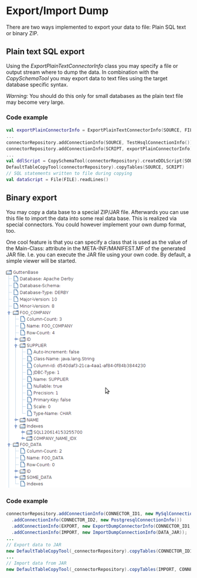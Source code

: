 # Export/Import Dump

There are two ways implemented to export your data to file: Plain SQL text or binary ZIP.

## Plain text SQL export

Using the _ExportPlainTextConnectorInfo_ class you may specify a file or output stream where to dump the data. In combination
with the _CopySchemaTool_ you may export data to text files using the target database specific syntax.

*Warning:* You should do this only for small databases as the plain text file may become very large.

### Code example
```kotlin
val exportPlainConnectorInfo = ExportPlainTextConnectorInfo(SOURCE, FILE, DatabaseType.MYSQL)
...
connectorRepository.addConnectionInfo(SOURCE, TestHsqlConnectionInfo())
connectorRepository.addConnectionInfo(SCRIPT, exportPlainConnectorInfo)
...
val ddlScript = CopySchemaTool(connectorRepository).createDDLScript(SOURCE, SCRIPT)
DefaultTableCopyTool(connectorRepository).copyTables(SOURCE, SCRIPT)
// SQL statements written to file during copying
val dataScript = File(FILE).readLines()
```

## Binary export

You may copy a data base to a special ZIP/JAR file. Afterwards you can use this file to import the data into some real data base. This is realized via special connectors. You could however implement your own dump format, too.

One cool feature is that you can specify a class that is used as the value of the Main-Class: attribute in the META-INF/MANIFEST.MF of the generated JAR file. I.e. you can execute the JAR file using your own code. By default, a simple viewer will be started.

![JAR view](images/viewer.png)

### Code example

```java
connectorRepository.addConnectionInfo(CONNECTOR_ID1, new MySqlConnectionInfo())
  .addConnectionInfo(CONNECTOR_ID2, new PostgresqlConnectionInfo())
  .addConnectionInfo(EXPORT, new ExportDumpConnectorInfo(CONNECTOR_ID1, DATA_JAR))
  .addConnectionInfo(IMPORT, new ImportDumpConnectionInfo(DATA_JAR));
...
// Export data to JAR
new DefaultTableCopyTool(_connectorRepository).copyTables(CONNECTOR_ID1, EXPORT);
...
// Import data from JAR
new DefaultTableCopyTool(_connectorRepository).copyTables(IMPORT, CONNECTOR_ID2);
```
